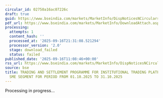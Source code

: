 ```yaml
---
circular_id: 02750a16ac07226c
draft: true
guid: https://www.bseindia.com/markets/MarketInfo/DispNoticesNCirculars.aspx?Noticeid={BE084B78-6735-4EE6-9457-D05D482B2455}&noticeno=20250916-33&dt=09/16/2025&icount=33&totcount=79&flag=0
pdf_url: https://www.bseindia.com/markets/MarketInfo/DownloadAttach.aspx?id=20250916-33&attachedId=
processing:
  attempts: 1
  content_hash: ''
  processed_at: '2025-09-16T21:31:08.521294'
  processor_version: '2.0'
  stage: download_failed
  status: failed
published_date: '2025-09-16T11:08:46+00:00'
rss_url: https://www.bseindia.com/markets/MarketInfo/DispNoticesNCirculars.aspx?Noticeid={BE084B78-6735-4EE6-9457-D05D482B2455}&noticeno=20250916-33&dt=09/16/2025&icount=33&totcount=79&flag=0
source: bse
title: TRADING AND SETTLEMENT PROGRAMME FOR INSTITUTIONAL TRADING PLATFORM (ITP) -
  SME SEGMENT FOR PERIOD FROM 01.10.2025 TO 31.10.2025
---
```


Processing in progress...